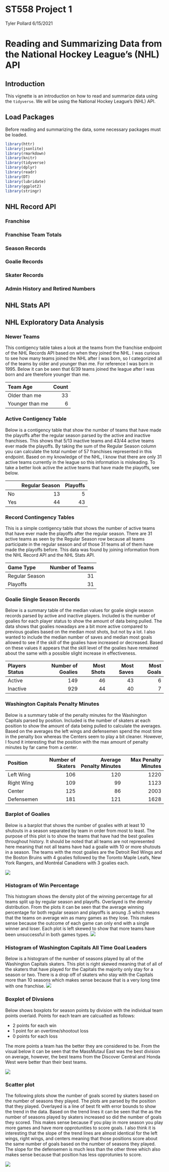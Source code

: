 ST558 Project 1
================
Tyler Pollard
6/15/2021

# Reading and Summarizing Data from the National Hockey League’s (NHL) API

## Introduction

This vignette is an introduction on how to read and summarize data using
the `tidyverse`. We will be using the National Hockey League’s (NHL)
API.

## Load Packages

Before reading and summarizing the data, some necessary packages must be
loaded.

``` r
library(httr)
library(jsonlite)
library(rmarkdown)
library(knitr)
library(tidyverse)
library(dplyr)
library(readr)
library(DT)
library(lubridate)
library(ggplot2)
library(stringr)
```

## NHL Record API

### Franchise

### Franchise Team Totals

### Season Records

### Goalie Records

### Skater Records

### Admin History and Retired Numbers

## NHL Stats API

## NHL Exploratory Data Analysis

### Newer Teams

This contigency table takes a look at the teams from the franchise
endpoint of the NHL Records API based on when they joined the NHL. I was
curious to see how many teams joined the NHL after I was born, so I
categorized all of the teams by older and younger than me. For reference
I was born in 1995. Below it can be seen that 6/39 teams joined the
league after I was born and are therefore younger than me.

| Team Age        | Count |
| :-------------- | ----: |
| Older than me   |    33 |
| Younger than me |     6 |

### Active Contigency Table

Below is a contigency table that show the number of teams that have made
the playoffs after the regular season parsed by the active and inactive
franchises. This shows that 5/13 inactive teams and 43/44 active teams
ever made the playoffs. By taking the sum of the Regular Season column
you can calculate the total number of 57 franchises represented in this
endpoint. Based on my knowledge of the NHL, I know that there are only
31 active teams currently in the league so this information is
misleading. To take a better look active the active teams that have made
the playoffs, see below.

|     | Regular Season | Playoffs |
| :-- | -------------: | -------: |
| No  |             13 |        5 |
| Yes |             44 |       43 |

### Record Contingency Tables

This is a simple contigency table that shows the number of active teams
that have ever made the playoffs after the regular season. There are 31
active teams as seen by the Regular Season row because all teams
participate in the regular season and of those 31 teams all of them have
made the playoffs before. This data was found by joining information
from the NHL Record API and the NHL Stats API.

| Game Type      | Number of Teams |
| :------------- | --------------: |
| Regular Season |              31 |
| Playoffs       |              31 |

### Goalie Single Season Records

Below is a summary table of the median values for goalie single season
records parsed by active and inactive players. Included is the number of
goalies for each player status to show the amount of data being pulled.
The data shows that goalies nowadays are a bit more active compared to
previous goalies based on the median most shots, but not by a lot. I
also wanted to include the median number of saves and median most goals
allowed to see if the skill of the goalies have increased or decreased.
Based on these values it appears that the skill level of the goalies
have remained about the same with a possible slight increase in
effectiveness.

| Players Status | Number of Goalies | Most Shots | Most Saves | Most Goals |
| :------------- | ----------------: | ---------: | ---------: | ---------: |
| Active         |               149 |         46 |         43 |          6 |
| Inactive       |               929 |         44 |         40 |          7 |

### Washington Capitals Penalty Minutes

Below is a summary table of the penalty minutes for the Washington
Capitals parsed by position. Included is the number of skaters at each
position to show the amount of data being pulled to calculate the
averages. Based on the averages the left wings and defensemen spend the
most time in the penalty box whereas the Centers seem to play a bit
cleaner. However, I found it interesting that the position with the max
amount of penalty minutes by far came from a
center.

| Position   | Number of Skaters | Average Penalty Minutes | Max Penalty Minutes |
| :--------- | ----------------: | ----------------------: | ------------------: |
| Left Wing  |               106 |                     120 |                1220 |
| Right Wing |               109 |                      99 |                1123 |
| Center     |               125 |                      86 |                2003 |
| Defensemen |               181 |                     121 |                1628 |

### Barplot of Goalies

Below is a barplot that shows the number of goalies with at least 10
shutouts in a season separated by team in order from most to least. The
purpose of this plot is to show the teams that have had the best goalies
throughout history. It should be noted that all teams are not
represented here meaning that not all teams have had a goalie with 10 or
more shutouts in a season. The teams with the most goalies are the
Detroit Red Wings and the Boston Bruins with 4 goalies followed by the
Toronto Maple Leafs, New York Rangers, and Montréal Canadiens with 3
goalies each.

![](Project1_Pollard_2_files/figure-gfm/Goalie%20Barplot-1.png)<!-- -->

### Histogram of Win Percentage

This histogram shows the density plot of the winning percentage for all
teams split up by regular season and playoffs. Overlayed is the density
distribution. From the plots it can be seen that the average winning
percentage for both regular season and playoffs is aroung .5 which means
that the teams on average win as many games as they lose. This makes
sense because the outcome of each game can only end with a single winner
and loser. Each plot is left skewed to show that more teams have been
unsuccessful in both games types.
![](Project1_Pollard_2_files/figure-gfm/percentage%20histogram-1.png)<!-- -->

### Histogram of Washington Capitals All Time Goal Leaders

Below is a histogram of the number of seasons played by all of the
Washington Capitals skaters. This plot is right skewed meaning that of
all of the skaters that have played for the Capitals the majority only
stay for a season or two. There is a drop off of skaters who stay with
the Capitals more than 10 seasons which makes sense because that is a
very long time with one franchise.
![](Project1_Pollard_2_files/figure-gfm/WSH%20goal%20histogram-1.png)<!-- -->

### Boxplot of Divsions

Below shows boxplots for season points by division with the individual
team points overlaid. Points for each team are calcualted as follows:

  - 2 points for each win
  - 1 point for an overtime/shootout loss
  - 0 points for each loss

The more points a team has the better they are considered to be. From
the visual below it can be seen that the MassMutaul East was the best
division on average, however, the best teams from the Discover Central
and Honda West were better than their best
teams.

![](Project1_Pollard_2_files/figure-gfm/Division%20Boxplot-1.png)<!-- -->

### Scatter plot

The following plots show the number of goals scored by skaters based on
the number of seasons they played. The plots are parsed by the position
that they played. Overlayed is a line of best fit with error bounds to
show the trend in the data. Based on the trend lines it can be seen that
the as the number of seasons played by skaters increased so did the
number of goals they scored. This makes sense because if you play in
more season you play more games and have more opprotunities to score
goals. I also think it is interesting that the slope of the trend lines
are almost identical for the left wings, right wings, and centers
meaning that those positions score about the same number of goals based
on the number of seasons they played. The slope for the defensemen is
much less than the other three which also makes sense because that
position has less opprotunies to
score.

![](Project1_Pollard_2_files/figure-gfm/Skater%20Scatter%20Plot-1.png)<!-- -->
